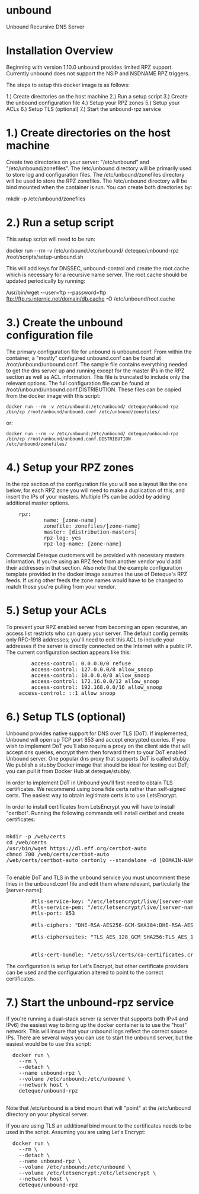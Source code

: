 # unbound
Unbound Recursive DNS Server

# Installation Overview
Beginning with version 1.10.0 unbound provides limited RPZ support. Currently unbound does not support the NSIP and NSDNAME RPZ triggers.

The steps to setup this docker image is as follows:

1.) Create directories on the host machine
2.) Run a setup script
3.) Create the unbound configuration file
4.) Setup your RPZ zones
5.) Setup your ACLs
6.) Setup TLS (optional)
7.) Start the unbound-rpz service

# 1.) Create directories on the host machine
Create two directories on your server: "/etc/unbound" and "/etc/unbound/zonefiles".  The /etc/unbound directory will be primarily used to store log and configuration files.  The /etc/unbound/zonefiles directory will be used to store the RPZ zonefiles.  The /etc/unbound directory will be bind mounted when the container is run.  You can create both directories by:

  mkdir -p /etc/unbound/zonefiles

# 2.) Run a setup script
This setup script will need to be run:

  docker run --rm -v /etc/unbound:/etc/unbound/ deteque/unbound-rpz /root/scripts/setup-unbound.sh

This will add keys for DNSSEC, unbound-control and create the root.cache which is necessary for a recursive name server. The root.cache should be updated periodically by running:

  /usr/bin/wget --user=ftp --password=ftp ftp://ftp.rs.internic.net/domain/db.cache -O /etc/unbound/root.cache
  
# 3.) Create the unbound configuration file
The primary configuration file for unbound is unbound.conf. From within the container, a "mostly" configured unbound.conf can be found at /root/unbound/unbound.conf.  The sample file contains everything needed to get the dns server up and running except for the master IPs in the RPZ section as well as ACL information. This file is truncated to include only the relevant options. The full configuration file can be found at /root/unbound/unbound.conf.DISTRIBUTION.
These files can be copied from the docker image with this script:

	docker run --rm -v /etc/unbound:/etc/unbound/ deteque/unbound-rpz /bin/cp /root/unbound/unbound.conf /etc/unbound/zonefiles/

or:

	docker run --rm -v /etc/unbound:/etc/unbound/ deteque/unbound-rpz /bin/cp /root/unbound/unbound.conf.DISTRIBUTION /etc/unbound/zonefiles/ 

# 4.) Setup your RPZ zones
In the rpz section of the configuration file you will see a layout like the one below, for each RPZ zone you will need to make a duplication of this, and insert the IPs of your masters. Multiple IPs can be added by adding additional master options.

<pre>
	rpz:
        	name: [zone-name]
	        zonefile: zonefiles/[zone-name]
	        master: [distribution-masters]
        	rpz-log: yes
        	rpz-log-name: [zone-name]
</pre>


Commercial Deteque customers will be provided with necessary masters information.  If you're using an RPZ feed from another vendor you'd add their addresses in that section.  Also note that the example configuration template provided in the docker image assumes the use of Deteque's RPZ feeds.  If using other feeds the zone names would have to be changed to match those you're pulling from your vendor.

# 5.) Setup your ACLs
To prevent your RPZ enabled server from becoming an open recursive, an access list restricts who can query your server.  The default config permits only RFC-1918 addresses; you'll need to edit this ACL to include your addresses if the server is directly connected on the Internet with a public IP.  The current configuration section appears like this:

<pre>
        access-control: 0.0.0.0/0 refuse
        access-control: 127.0.0.0/8 allow_snoop
        access-control: 10.0.0.0/8 allow_snoop
        access-control: 172.16.0.0/12 allow_snoop
        access-control: 192.168.0.0/16 allow_snoop
	access-control: ::1 allow_snoop
</pre>  
 
# 6.) Setup TLS (optional)
Unbound provides native support for DNS over TLS (DoT).  If implemented, Unbound will open up TCP port 853 and accept encrypted queries.  If you wish to implement DoT you'll also require a proxy on the client side that will accept dns queries, encrypt them then forward them to your DoT enabled Unbound server.  One popular dns proxy that supports DoT is called stubby.  We publish a stubby Docker image that should be ideal for testing out DoT; you can pull it from Docker Hub at deteque/stubby.

In order to implement DoT in Unbound you'll first need to obtain TLS certificates.  We recommend using bona fide certs rather than self-signed certs.  The easiest way to obtain legitimate certs is to use LetsEncrypt.

In order to install certificates from LetsEncrypt you will have to install "certbot". Running the following commands will install certbot and create certificates:

<pre>

mkdir -p /web/certs
cd /web/certs
/usr/bin/wget https://dl.eff.org/certbot-auto
chmod 700 /web/certs/certbot-auto
/web/certs/certbot-auto certonly --standalone -d [DOMAIN-NAME]

</pre>

To enable DoT and TLS in the unbound service you must uncomment these lines in the unbound.conf file and edit them where relevant, particularly the [server-name]:

<pre>
        #tls-service-key: "/etc/letsencrypt/live/[server-name]/privkey.pem"
        #tls-service-pem: "/etc/letsencrypt/live/[server-name]/fullchain.pem"
        #tls-port: 853

        #tls-ciphers: "DHE-RSA-AES256-GCM-SHA384:DHE-RSA-AES128-GCM-SHA256:ECDHE-RSA-AES256-GCM-SHA384:ECDHE-RSA-AES128-GCM-SHA256:DHE-RSA-AES256-SHA256:DHE-RSA-AES128-SHA256:ECDHE-RSA-AES256-SHA384:ECDHE-RSA-AES128-SHA256"

        #tls-ciphersuites: "TLS_AES_128_GCM_SHA256:TLS_AES_128_CCM_8_SHA256:TLS_AES_128_CCM_SHA256:TLS_AES_256_GCM_SHA384:TLS_CHACHA20_POLY1305_SHA256"


        #tls-cert-bundle: "/etc/ssl/certs/ca-certificates.crt"
</pre>

The configuration is setup for Let's Encrypt, but other certificate providers can be used and the configuration altered to point to the correct certificates.

# 7.) Start the unbound-rpz service
If you're running a dual-stack server (a server that supports both IPv4 and IPv6) the easiest way to bring up the docker container is to use the "host" network.  This will insure that your unbound logs reflect the correct source IPs.  There are several ways you can use to start the unbound server, but the easiest would be to use this script:

  <pre>
  docker run \
    --rm \
    --detach \
    --name unbound-rpz \
    --volume /etc/unbound:/etc/unbound \
    --network host \
    deteque/unbound-rpz
  </pre>

  Note that /etc/unbound is a bind mount that will "point" at the /etc/unbound directory on your physical server.

If you are using TLS an additional bind mount to the certificates needs to be used in the script. Assuming you are using Let's Encrypt:

<pre>
  docker run \
    --rm \
    --detach \
    --name unbound-rpz \
    --volume /etc/unbound:/etc/unbound \
    --volume /etc/letsencrypt:/etc/letsencrypt \
    --network host \
    deteque/unbound-rpz

</pre>

